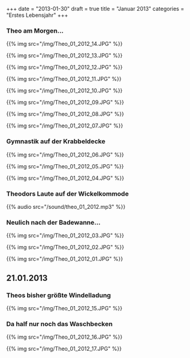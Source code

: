 +++
date = "2013-01-30"
draft = true
title = "Januar 2013"
categories = "Erstes Lebensjahr"
+++

### Theo am Morgen…

{{% img src="/img/Theo_01_2012_14.JPG" %}}

{{% img src="/img/Theo_01_2012_13.JPG" %}}

{{% img src="/img/Theo_01_2012_12.JPG" %}}

{{% img src="/img/Theo_01_2012_11.JPG" %}}

{{% img src="/img/Theo_01_2012_10.JPG" %}}

{{% img src="/img/Theo_01_2012_09.JPG" %}}

{{% img src="/img/Theo_01_2012_08.JPG" %}}

{{% img src="/img/Theo_01_2012_07.JPG" %}}

### Gymnastik auf der Krabbeldecke

{{% img src="/img/Theo_01_2012_06.JPG" %}}

{{% img src="/img/Theo_01_2012_05.JPG" %}}

{{% img src="/img/Theo_01_2012_04.JPG" %}}

### Theodors Laute auf der Wickelkommode

{{% audio src="/sound/theo_01_2012.mp3" %}}

### Neulich nach der Badewanne…

{{% img src="/img/Theo_01_2012_03.JPG" %}}

{{% img src="/img/Theo_01_2012_02.JPG" %}}

{{% img src="/img/Theo_01_2012_01.JPG" %}}


## 21.01.2013

### Theos bisher größte Windelladung

{{% img src="/img/Theo_01_2012_15.JPG" %}}


### Da half nur noch das Waschbecken

{{% img src="/img/Theo_01_2012_16.JPG" %}}


{{% img src="/img/Theo_01_2012_17.JPG" %}}
